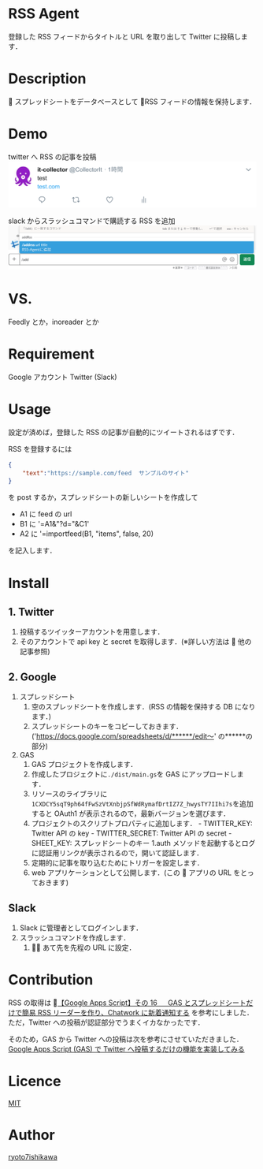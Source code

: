 # RSS Agent

登録した RSS フィードからタイトルと URL を取り出して Twitter に投稿します．

# Description

 スプレッドシートをデータベースとして RSS フィードの情報を保持します．

# Demo

twitter へ RSS の記事を投稿
![twitter demo](./img/twitter.png)

slack からスラッシュコマンドで購読する RSS を追加
![slack demo](./img/slack.png)

# VS.

Feedly とか，inoreader とか

# Requirement

Google アカウント
Twitter
(Slack)

# Usage

設定が済めば，登録した RSS の記事が自動的にツイートされるはずです．

RSS を登録するには

```.json
{
    "text":"https://sample.com/feed  サンプルのサイト"
}
```

を post するか，スプレッドシートの新しいシートを作成して

- A1 に feed の url
- B1 に '=A1&"?d="&C1'
- A2 に '=importfeed(B1, "items", false, 20)

を記入します．

# Install

## 1. Twitter

1. 投稿するツイッターアカウントを用意します．
1. そのアカウントで api key と secret を取得します．(※詳しい方法は  他の記事参照)

## 2. Google

1. スプレッドシート
   1. 空のスプレッドシートを作成します．(RSS の情報を保持する DB になります．)
   1. スプレッドシートのキーをコピーしておきます．('https://docs.google.com/spreadsheets/d/******/edit〜' の**\*\***の部分)
1. GAS
   1. GAS プロジェクトを作成します．
   1. 作成したプロジェクトに`./dist/main.gs`を GAS にアップロードします．
   1. リソースのライブラリに`1CXDCY5sqT9ph64fFwSzVtXnbjpSfWdRymafDrtIZ7Z_hwysTY7IIhi7s`を追加すると OAuth1 が表示されるので，最新バージョンを選びます．
   1. プロジェクトのスクリプトプロパティに追加します． - TWITTER_KEY: Twitter API の key - TWITTER_SECRET: Twitter API の secret - SHEET_KEY: スプレッドシートのキー
      1.auth メソッドを起動するとログに認証用リンクが表示されるので，開いて認証します．
   1. 定期的に記事を取り込むためにトリガーを設定します．
   1. web アプリケーションとして公開します．(この  アプリの URL をとっておきます)

## Slack

1. Slack に管理者としてログインします．
1. スラッシュコマンドを作成します．
   1.  あて先を先程の URL に設定．

# Contribution

RSS の取得は
[【Google Apps Script】その 16 　 GAS とスプレッドシートだけで簡易 RSS リーダーを作り、Chatwork に新着通知する](https://qiita.com/rf_p/items/3e20e4114a1182deb7bc#%E3%82%B9%E3%83%97%E3%83%AC%E3%83%83%E3%83%89%E3%82%B7%E3%83%BC%E3%83%88%E3%81%AE%E6%BA%96%E5%82%99) を参考にしました．
ただ，Twitter への投稿が認証部分でうまくイカなかったです．

そのため，GAS から Twitter への投稿は次を参考にさせていただきました．
[Google Apps Script (GAS) で Twitter へ投稿するだけの機能を実装してみる](https://qiita.com/akkey2475/items/ad190a507b4a7b7dc17c#%E3%83%97%E3%83%AD%E3%82%B0%E3%83%A9%E3%83%A0%E4%BD%9C%E6%88%90)

# Licence

[MIT](https://github.com/tcnksm/tool/blob/master/LICENCE)

# Author

[ryoto7ishikawa](https://github.com/ryoto7ishikawa)
